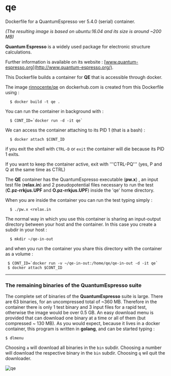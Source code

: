 # qe
Dockerfile for a QuantumEspresso ver 5.4.0  (serial) container.

*(The resulting image is based on ubuntu:16.04 and its size is around ~200 MB)*

**Quantum Espresso** is a widely used package for electronic structure calculations.

Further information is  available on its website : [www.quantum-espresso.org](http://www.quantum-espresso.org/).

This Dockerfile builds a container for **QE** that is accessible through docker.

The image [rinnocente/qe](https://hub.docker.com/r/rinnocente/qe/) on dockerhub.com is created from this Dockerfile using :
```
  $ docker build -t qe .
```
You can run the container in background  with :
```
  $ CONT_ID=`docker run -d -it qe`
```
We can access the container attaching to its PID 1 (that is a bash) :
```
  $ docker attach $CONT_ID
```
if you exit the shell with ```CTRL-D``` or ```exit```  the container will die because its PID 1 exits.

If you want to keep the container active, exit with '''CTRL-PQ''' (yes, P and Q at the same time as CTRL)

The **QE** container has the QuantumEspresso executable (**pw.x**) , an input test file (**relax.in**)
and 2 pseudopotential files necessary to run the test (**C.pz-rrkjus.UPF** and **O.pz-rrkjus.UPF**) inside
the 'qe' home directory.

When you are inside the container you can run the test typing simply :
```
  $ ./pw.x <relax.in
```

The normal way in which you use this container is sharing an input-output directory between your host 
and the container. In this case you create a subdir in your host :
```
  $ mkdir ~/qe-in-out
```
and when you run the container you share this directory  with the container as a volume :
```
 $ CONT_ID=`docker run -v ~/qe-in-out:/home/qe/qe-in-out -d -it qe`
 $ docker attach $CONT_ID
```

---


### The remaining binaries of the **QuantumEspresso** suite

The complete set of binaries of the **QuantumEspresso** suite is large.
There are 63 binaries, for an uncompressed total of ~360 MB.
Therefore in the container there is only 1 test binary and 3 input files for a rapid test,
otherwise the image would be over 0.5 GB.
An easy download menu is provided that can
download one binary at a time or all of them (but compressed ~ 130 MB).
As you would expect, because it lives  in a docker container, this program is written in **golang**,
and can be started typing :
```
$ dlmenu
```
Choosing ```a``` will download all binaries in the ```bin``` subdir.
Choosing a number will download the respective binary in the ```bin``` subdir.
Choosing ```q``` wil quit the downloader.



![qe](http://www.quantum-espresso.org/wp-content/uploads/2011/12/Quantum_espresso_logo.jpg)

